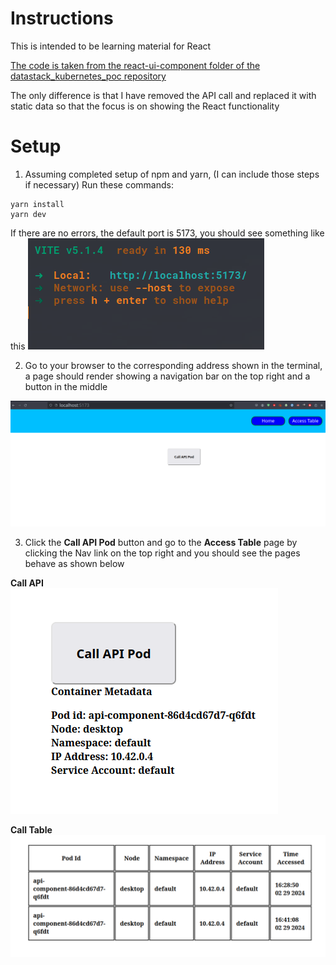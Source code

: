 # Instructions

This is intended to be learning material for React

[The code is taken from the react-ui-component folder of the datastack_kubernetes_poc repository](https://github.com/c-x-g/datastack_kubernetes_poc/tree/master/react-ui-component)

The only difference is that I have removed the API call and replaced it with static data so that the focus is on showing the React functionality

# Setup

1. Assuming completed setup of npm and yarn, (I can include those steps if necessary)
   Run these commands:

```
yarn install
yarn dev
```

If there are no errors, the default port is 5173, you should see something like this
![alt text](run_yarn_dev_locally.png)

2. Go to your browser to the corresponding address shown in the terminal, a page should render showing a navigation bar on the top right and a button in the middle

![alt text](initial_page.png)

3. Click the **Call API Pod** button and go to the **Access Table** page by clicking the Nav link on the top right and you should see the pages behave as shown below

**Call API**
<br/>
![alt text](call_api.png)

**Call Table**
<br/>
![alt text](call_table.png)
